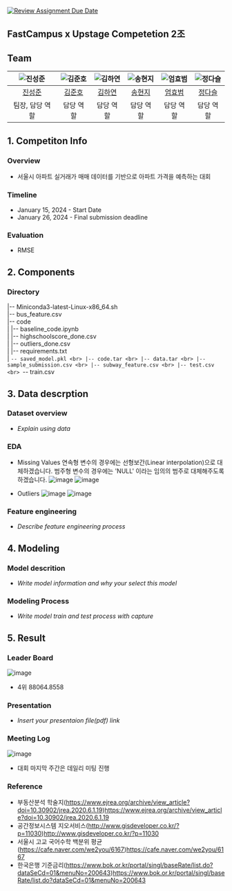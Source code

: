 [![Review Assignment Due Date](https://classroom.github.com/assets/deadline-readme-button-24ddc0f5d75046c5622901739e7c5dd533143b0c8e959d652212380cedb1ea36.svg)](https://classroom.github.com/a/g6ZC_OOE)
## FastCampus x Upstage Competetion 2조

## Team

| ![진성준](https://avatars.githubusercontent.com/u/156163982?v=4) | ![김준호](https://avatars.githubusercontent.com/u/156163982?v=4) | ![김하연](https://avatars.githubusercontent.com/u/156163982?v=4) | ![송현지](https://avatars.githubusercontent.com/u/156163982?v=4) | ![엄효범](https://avatars.githubusercontent.com/u/156163982?v=4) | ![정다슬](https://avatars.githubusercontent.com/u/156163982?v=4) |
| :--------------------------------------------------------------: |:-------------------------------------------------------------:| :--------------------------------------------------------------: | :--------------------------------------------------------------: | :--------------------------------------------------------------: | :--------------------------------------------------------------: |
|            [진성준](https://github.com/UpstageAILab)             |            [김준호](https://github.com/UpstageAILab)             |            [김하연](https://github.com/UpstageAILab)             |            [송현지](https://github.com/UpstageAILab)             |            [엄효범](https://github.com/UpstageAILab)             |            [정다슬](https://github.com/UpstageAILab)             |
|                            팀장, 담당 역할                             |                             담당 역할                             |                            담당 역할                             |                            담당 역할                             |                            담당 역할                             |                            담당 역할                             |

## 1. Competiton Info

### Overview

- 서울시 아파트 실거래가 매매 데이터를 기반으로 아파트 가격을 예측하는 대회

### Timeline

- January 15, 2024 - Start Date
- January 26, 2024 - Final submission deadline

### Evaluation

- RMSE

## 2. Components

### Directory

|-- Miniconda3-latest-Linux-x86_64.sh <br>
|-- bus_feature.csv <br>
|-- code <br>
|   |-- baseline_code.ipynb <br>
|   |-- highschoolscore_done.csv <br>
|   |-- outliers_done.csv <br>
|   |-- requirements.txt <br>
|   `-- saved_model.pkl <br>
|-- code.tar <br>
|-- data.tar <br>
|-- sample_submission.csv <br>
|-- subway_feature.csv <br>
|-- test.csv <br>
`-- train.csv <br>

## 3. Data descrption

### Dataset overview

- _Explain using data_

### EDA

- Missing Values
  연속형 변수의 경우에는 선형보간(Linear interpolation)으로 대체하겠습니다.
  범주형 변수의 경우에는 'NULL' 이라는 임의의 범주로 대체해주도록 하겠습니다.
  ![image](https://github.com/UpstageAILab/upstage-ml-regression-02/assets/106041730/96f90362-ee76-4fe2-8180-de61e210efe5)
  ![image](https://github.com/UpstageAILab/upstage-ml-regression-02/assets/106041730/6665efcf-5a36-4d1c-a377-86f76c36cbcf)

- Outliers
  ![image](https://github.com/UpstageAILab/upstage-ml-regression-02/assets/106041730/983057bc-eaf2-420b-b81c-be7007c40d5b)
  ![image](https://github.com/UpstageAILab/upstage-ml-regression-02/assets/106041730/bc9f1df5-d997-4705-b0a5-b61aceaecb60)

### Feature engineering

- _Describe feature engineering process_

## 4. Modeling

### Model descrition

- _Write model information and why your select this model_

### Modeling Process

- _Write model train and test process with capture_

## 5. Result

### Leader Board

![image](https://github.com/UpstageAILab/upstage-ml-regression-02/assets/106041730/358f9458-329a-4139-8de1-82bc4e77da82)

- 4위 88064.8558

### Presentation

- _Insert your presentaion file(pdf) link_


### Meeting Log

![image](https://github.com/UpstageAILab/upstage-ml-regression-02/assets/106041730/e6873ad6-f38d-4bc0-b7de-46197dab4c0a)
- 대회 마지막 주간은 데일리 미팅 진행

### Reference

- 부동산분석 학술지(https://www.ejrea.org/archive/view_article?doi=10.30902/jrea.2020.6.1.19)https://www.ejrea.org/archive/view_article?doi=10.30902/jrea.2020.6.1.19
- 공간정보시스템 지오서비스(http://www.gisdeveloper.co.kr/?p=11030)http://www.gisdeveloper.co.kr/?p=11030
- 서울시 고교 국어수학 백분위 평균(https://cafe.naver.com/we2you/6167)https://cafe.naver.com/we2you/6167
- 한국은행 기준금리(https://www.bok.or.kr/portal/singl/baseRate/list.do?dataSeCd=01&menuNo=200643)https://www.bok.or.kr/portal/singl/baseRate/list.do?dataSeCd=01&menuNo=200643
